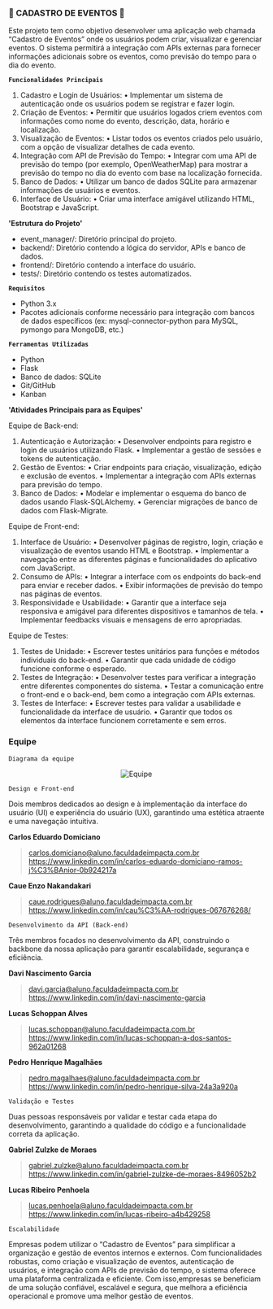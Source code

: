 ### **🎪 CADASTRO DE EVENTOS 🎪**

Este projeto tem como objetivo desenvolver uma aplicação web chamada “Cadastro de Eventos” onde os usuários podem criar, visualizar e gerenciar eventos. O sistema permitirá a integração com APIs externas para fornecer informações adicionais sobre os eventos, como previsão do tempo para o dia do evento.

**`Funcionalidades Principais`**

1. Cadastro e Login de Usuários:
	•	Implementar um sistema de autenticação onde os usuários podem se registrar e fazer login.
2.	Criação de Eventos:
	•	Permitir que usuários logados criem eventos com informações como nome do evento, descrição, data, horário e localização.
3.	Visualização de Eventos:
	•	Listar todos os eventos criados pelo usuário, com a opção de visualizar detalhes de cada evento.
4.	Integração com API de Previsão do Tempo:
	•	Integrar com uma API de previsão do tempo (por exemplo, OpenWeatherMap) para mostrar a previsão do tempo no dia do evento com base na localização fornecida.
5.	Banco de Dados:
	•	Utilizar um banco de dados SQLite para armazenar informações de usuários e eventos.
6.	Interface de Usuário:
	•	Criar uma interface amigável utilizando HTML, Bootstrap e JavaScript.

**'Estrutura do Projeto'**

- event_manager/: Diretório principal do projeto.
- backend/: Diretório contendo a lógica do servidor, APIs e banco de dados.
- frontend/: Diretório contendo a interface do usuário.
- tests/: Diretório contendo os testes automatizados.

**`Requisitos`**

- Python 3.x
- Pacotes adicionais conforme necessário para integração com bancos de dados específicos (ex: mysql-connector-python para MySQL, pymongo para MongoDB, etc.)

**`Ferramentas Utilizadas`**

- Python
- Flask
- Banco de dados: SQLite
- Git/GitHub
- Kanban

**'Atividades Principais para as Equipes'**

Equipe de Back-end:

1.	Autenticação e Autorização:
	•	Desenvolver endpoints para registro e login de usuários utilizando Flask.
	•	Implementar a gestão de sessões e tokens de autenticação.
2.	Gestão de Eventos:
	•	Criar endpoints para criação, visualização, edição e exclusão de eventos.
	•	Implementar a integração com APIs externas para previsão do tempo.
3.	Banco de Dados:
	•	Modelar e implementar o esquema do banco de dados usando Flask-SQLAlchemy.
	•	Gerenciar migrações de banco de dados com Flask-Migrate.

Equipe de Front-end:

1.	Interface de Usuário:
	•	Desenvolver páginas de registro, login, criação e visualização de eventos usando HTML e Bootstrap.
	•	Implementar a navegação entre as diferentes páginas e funcionalidades do aplicativo com JavaScript.
2.	Consumo de APIs:
	•	Integrar a interface com os endpoints do back-end para enviar e receber dados.
	•	Exibir informações de previsão do tempo nas páginas de eventos.
3.	Responsividade e Usabilidade:
	•	Garantir que a interface seja responsiva e amigável para diferentes dispositivos e tamanhos de tela.
	•	Implementar feedbacks visuais e mensagens de erro apropriadas.

Equipe de Testes:

1.	Testes de Unidade:
	•	Escrever testes unitários para funções e métodos individuais do back-end.
	•	Garantir que cada unidade de código funcione conforme o esperado.
2.	Testes de Integração:
	•	Desenvolver testes para verificar a integração entre diferentes componentes do sistema.
	•	Testar a comunicação entre o front-end e o back-end, bem como a integração com APIs externas.
3.	Testes de Interface:
	•	Escrever testes para validar a usabilidade e funcionalidade da interface de usuário.
	•	Garantir que todos os elementos da interface funcionem corretamente e sem erros.

### **Equipe**
`Diagrama da equipe`

<div align="center">
<img src="https://github.com/pedrxhenriq/API-Multi-Banco/assets/130767590/36f255ce-6550-4c9f-b391-6647e8a8a039" alt="Equipe" />
</div>

`Design e Front-end`

Dois membros dedicados ao design e à implementação da interface do usuário (UI) e experiência do usuário (UX), garantindo uma estética atraente e uma navegação intuitiva.

**Carlos Eduardo Domiciano** 

>carlos.domiciano@aluno.faculdadeimpacta.com.br
><br>
>https://www.linkedin.com/in/carlos-eduardo-domiciano-ramos-j%C3%BAnior-0b924217a

**Caue Enzo Nakandakari**

>caue.rodrigues@aluno.faculdadeimpacta.com.br
><br>
>https://www.linkedin.com/in/cau%C3%AA-rodrigues-067676268/

`Desenvolvimento da API (Back-end)`

Três membros focados no desenvolvimento da API, construindo o backbone da nossa aplicação para garantir escalabilidade, segurança e eficiência.

**Davi Nascimento Garcia**

>davi.garcia@aluno.faculdadeimpacta.com.br
><br>
>https://www.linkedin.com/in/davi-nascimento-garcia

**Lucas Schoppan Alves**

>lucas.schoppan@aluno.faculdadeimpacta.com.br
><br>
>https://www.linkedin.com/in/lucas-schoppan-a-dos-santos-962a01268

**Pedro Henrique Magalhães**

>pedro.magalhaes@aluno.faculdadeimpacta.com.br
><br>
>https://www.linkedin.com/in/pedro-henrique-silva-24a3a920a

`Validação e Testes`

Duas pessoas responsáveis por validar e testar cada etapa do desenvolvimento, garantindo a qualidade do código e a funcionalidade correta da aplicação.

**Gabriel Zulzke de Moraes**

>gabriel.zulzke@aluno.faculdadeimpacta.com.br
><br>
>https://www.linkedin.com/in/gabriel-zulzke-de-moraes-8496052b2

**Lucas Ribeiro Penhoela**

>lucas.penhoela@aluno.faculdadeimpacta.com.br
><br>
>https://www.linkedin.com/in/lucas-ribeiro-a4b429258

`Escalabilidade`

Empresas podem utilizar o “Cadastro de Eventos” para simplificar a organização e gestão de eventos internos e externos. Com funcionalidades robustas, como criação e visualização de eventos, autenticação de usuários, e integração com APIs de previsão do tempo, o sistema oferece uma plataforma centralizada e eficiente. Com isso,empresas se beneficiam de uma solução confiável, escalável e segura, que melhora a eficiência operacional e promove uma melhor gestão de eventos.
